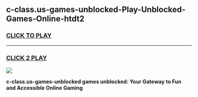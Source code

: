 
## c-class.us-games-unblocked-Play-Unblocked-Games-Online-htdt2
<h3>
<a href="https://premium76.site?title=c-class.us-games-unblocked&ref=24A">CLICK TO PLAY</a></h3>
<hr>

<h3>
<a href="https://premium76.site?title=c-class.us-games-unblocked&ref=24A">CLICK 2 PLAY</a>
  
</h3>

<a href="https://premium76.site?title=c-class.us-games-unblocked&ref=24A"><img src="https://clearcache.store/games.png"></a>


**c-class.us-games-unblocked games unblocked: Your Gateway to Fun and Accessible Online Gaming**
